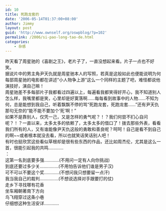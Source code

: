 ```yaml
---
id: 10
title: 死跑龙套的
date: '2006-05-14T01:37:00+08:00'
author: Jimmy
layout: post
guid: 'http://www.ownself.org/oswpblog/?p=102'
permalink: /2006/si-pao-long-tao-de.html
categories:
    - 杂感
---
```


 昨天看了周星驰的《喜剧之王》，老片子了，一直没想起来看。片子一点也不好笑。   
 据说片中的男主角尹天仇就是周星驰本人的写照，若真是这般如此也便能说明为何每部周星驰的电影都在讲述“小人物争上游”这么一个同样的主题了吧，难怪都说他演技好，演自己嘛！   
 周星驰差不多每部片子我都看过四遍以上，每遍看我都笑得好开心，我不知道别人怎么样，我嘴里都是笑，心里却是好寞落啊……每每看到故事中的人物……不知为何，总是能想到我自己，听着飘飘不停的骂“死跑龙套，死跑龙套……”还有尹天仇那句无奈的“能不能不要加个‘死’啊！”   
 如果不是靠别人，仅凭一己，又是怎样的勇气呢？！？我们何尝不扪心自问呢？！？一直以来，太多太多的依赖了，太多太多的借口了！拨去那些外表，看看我们所有的人，又有谁能像尹天仇这般的勇敢和善良呢？呵呵！自己是看不到自己的啊~~或者根本就没去看，所以也就笑话笑话别人吧！   
 有时也挺欣赏这些看似草根却是很有些东西的作品，还比如周杰伦，尤其是这么一首，很能引起我的共鸣…………   
 ：   
 这第一名到底要多强…………(不用问一定有人向你挑战)   
 到底还要过多少关……………(不用怕告诉他们谁是男子汉)   
 可不可以不要这个奖…………(不想问我只想要留一点汗)   
 我当我自己的裁判……………(不想说选择对手跟要打的仗)   
 走乡下寻找哪有花香   
 坐车厢朝著南下方向   
 鸟飞翔穿过这条小巷   
 仔细想这种生活安详…………